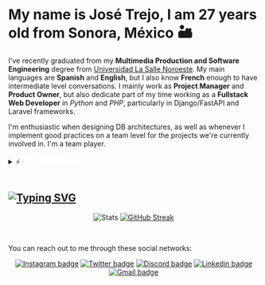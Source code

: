 # My name is __José Trejo__, I am 27 years old from __Sonora, México__ 🏜

I've recently graduated from my __Multimedia Production and Software Engineering__ degree from [Universidad La Salle Noroeste](https://www.lasallenoroeste.edu.mx/). My main languages are __Spanish__ and __English__, but I also know __French__ enough to have intermediate level conversations. I mainly work as __Project Manager__ and __Product Owner__, but also dedicate part of my time working as a __Fullstack Web Developer__ in _Python_ and _PHP_, particularly in Django/FastAPI and Laravel frameworks.

I'm enthusiastic when designing DB architectures, as well as whenever I implement good practices on a team level for the projects we're currently involved in. I'm a team player.

<details>
    <summary>
        ⚡ <span style="color:white; font-size:20px;">Technologies</span>
    </summary>

<br />

## [![Typing SVG](https://readme-typing-svg.herokuapp.com?font=Arial&size=18&duration=10000&color=F7F7F7&lines=%F0%9F%91%A8%E2%80%8D%F0%9F%92%BB+Programming+and+Markup+Languages)](https://git.io/typing-svg)

![Python](https://img.shields.io/badge/Python-3670A0?logo=python&logoColor=ffdd54)
![PHP](https://img.shields.io/badge/PHP-777BB4?logo=php&logoColor=white)
![JavaScript](https://img.shields.io/badge/-JavaScript-F7DF1C?logo=javascript&logoColor=black&color=F7DF1C)
![HTML5](https://img.shields.io/badge/-HTML5-E44D27?logo=html5&logoColor=ffffff)
![CSS3](https://img.shields.io/badge/-CSS3-1572B6?logo=css3)
![Markdown](https://img.shields.io/badge/Markdown-%23000000.svg?logo=markdown&logoColor=white)
![NodeJS](https://img.shields.io/badge/NodeJS-6DA55F?logo=node.js&logoColor=white)
![C++](https://img.shields.io/badge/C++-%2300599C.svg?logo=c%2B%2B&logoColor=white)
![C#](https://img.shields.io/badge/C%23-%23239120.svg?logo=c-sharp&logoColor=white)
![Go](https://img.shields.io/badge/Go-%2300ADD8.svg?logo=go&logoColor=white)
![Swift](https://img.shields.io/badge/Swift-F54A2A?logo=swift&logoColor=white)

## [![Typing SVG](https://readme-typing-svg.herokuapp.com?font=Arial&size=18&color=F7F7F7&lines=%F0%9F%A7%B0++Frameworks)](https://git.io/typing-svg)

![Django](https://img.shields.io/badge/Django-092E20?logo=django&logoColor=white)
![FastAPI](https://img.shields.io/badge/FastAPI-005571?logo=fastapi)
![Laravel](https://img.shields.io/badge/Laravel-%23FF2D20.svg?flat-square&logo=laravel&logoColor=white)
![Bootstrap](https://img.shields.io/badge/Bootstrap-563D7C?logo=bootstrap&logoColor=white)
![DjangoREST](https://img.shields.io/badge/Django-REST-ff1709?logo=django&logoColor=white&color=ff1709&labelColor=gray)
![GraphQL](https://img.shields.io/badge/-GraphQL-E10098?&logo=graphql&logoColor=white)
![ExpressJS](https://img.shields.io/badge/ExpressJS-404d59?logo=express&logoColor=61DAFB)
![Strapi](https://img.shields.io/badge/Strapi-%232E7EEA.svg?logo=strapi&logoColor=white)
![Jinja](https://img.shields.io/badge/Jinja-white.svg?logo=jinja&logoColor=black)
![jQuery](https://img.shields.io/badge/jQuery-%230769AD.svg?logo=jquery&logoColor=white)

### [![Typing SVG](https://readme-typing-svg.herokuapp.com?font=Arial&size=18&color=F7F7F7&lines=%F0%9F%97%84%EF%B8%8F+Databases)](https://git.io/typing-svg)

![MySQL](https://img.shields.io/badge/MySQL-00f?logo=mysql&logoColor=white)
![SQLite](https://img.shields.io/badge/SQLite-07405e?logo=sqlite&logoColor=white)
![Postgres](https://img.shields.io/badge/Postgres-316192?logo=postgresql&logoColor=white)
![MicrosoftSQLServer](https://img.shields.io/badge/Microsoft%20SQL%20Sever-CC2927?logo=microsoft%20sql%20server&logoColor=white)
![Redis](https://img.shields.io/badge/Redis-DD0031?logo=redis&logoColor=white)
![MongoDB](https://img.shields.io/badge/MongoDB-4ea94b?logo=mongodb&logoColor=white)
![Firebase](https://img.shields.io/badge/Firebase-039BE5?logo=Firebase&logoColor=white)
![CockroachLabs](https://img.shields.io/badge/Cockroach%20Labs-6933FF?logo=Cockroach%20Labs&logoColor=white)

## [![Typing SVG](https://readme-typing-svg.herokuapp.com?font=Arial&size=18&color=F7F7F7&lines=%F0%9F%94%8C+Devops)](https://git.io/typing-svg)

![Ubuntu](https://img.shields.io/badge/Ubuntu-E95420?logo=ubuntu&logoColor=white)
![Apache2](https://img.shields.io/badge/Apache2-D42029?logo=apache&logoColor=white)
![Docker](https://img.shields.io/badge/Docker-0db7ed?logo=docker&logoColor=white)
![Bitvise SSH](https://img.shields.io/badge/Bitvise_SSH_Client-2185D0?logo=google-cloud&logoColor=white)
![Oracle](https://img.shields.io/badge/Oracle_Cloud-F80000?logo=oracle&logoColor=white)
![Google Cloud](https://img.shields.io/badge/GoogleCloud-%234285F4.svg?logo=google-cloud&logoColor=white)
![Azure](https://img.shields.io/badge/Azure-%230072C6.svg?logo=microsoftazure&logoColor=white)
![AWS](https://img.shields.io/badge/AWS-%23FF9900.svg?logo=amazon-aws&logoColor=white)

## [![Typing SVG](https://readme-typing-svg.herokuapp.com?font=Arial&size=18&color=F7F7F7&lines=%F0%9F%94%A7+Tools)](https://git.io/typing-svg)

![VS Code](https://img.shields.io/badge/-VSCode-007ACC?logo=visual-studio-code)
![Android Studio](https://img.shields.io/badge/Android%20Studio-3DDC84.svg?logo=android-studio&logoColor=white)
![Atom](https://img.shields.io/badge/Atom-%2366595C.svg?logo=atom&logoColor=white)
![Visual Studio](https://img.shields.io/badge/Visual%20Studio-5C2D91.svg?logo=visual-studio&logoColor=white)
![Notepad++](https://img.shields.io/badge/Notepad++-7DC58D.svg?logo=notepad%2b%2b&logoColor=white)
![Sublime Text](https://img.shields.io/badge/Sublime_Text-%23575757.svg?logo=sublime-text&logoColor=important)
![Xcode](https://img.shields.io/badge/Xcode-007ACC?logo=Xcode&logoColor=white)
![Emacs](https://img.shields.io/badge/Emacs-%237F5AB6.svg?&logo=gnu-emacs&logoColor=white)
![Vim](https://img.shields.io/badge/VIM-%2311AB00.svg?logo=vim&logoColor=white)
![Shell Script](https://img.shields.io/badge/Bash-%23121011.svg?logo=gnu-bash&logoColor=white)
![PowerShell](https://img.shields.io/badge/PowerShell-%235391FE.svg?logo=powershell&logoColor=white)
![Windows Terminal](https://img.shields.io/badge/Windows%20Terminal-%234D4D4D.svg?logo=windows-terminal&logoColor=white)
![Git](https://img.shields.io/badge/-Git-F05032?logo=git&logoColor=ffffff)
![GitHub](https://img.shields.io/badge/Github-%23121011.svg?logo=github&logoColor=white)
![Postman](https://img.shields.io/badge/Postman-FF6C37?logo=postman&logoColor=white)
![Insomnia](https://img.shields.io/badge/Insomnia-white?logo=insomnia&logoColor=5849BE)
![Swagger](https://img.shields.io/badge/-Swagger-%23Clojure?logo=swagger&logoColor=white)
![JWT](https://img.shields.io/badge/JWT-black?logo=JSON%20web%20tokens)
![Yarn](https://img.shields.io/badge/Yarn-%232C8EBB.svg?logo=yarn&logoColor=white)
![NPM](https://img.shields.io/badge/NPM-%23000000.svg?logo=npm&logoColor=white)
![Symfony](https://img.shields.io/badge/Symfony-%23000000.svg?logo=symfony&logoColor=white)
![Socket.io](https://img.shields.io/badge/Socket.io-black?logo=socket.io&badgeColor=010101)
![Discord](https://img.shields.io/badge/Discord-%237289DA.svg?logo=discord&logoColor=white)
![Trello](https://img.shields.io/badge/Trello-026AA7?logo=Trello&logoColor=white)
![Jira](https://img.shields.io/badge/Jira-%230A0FFF.svg?logo=jira&logoColor=white)
![Slack](https://img.shields.io/badge/Slack-4A154B?logo=slack&logoColor=white)
![Stack Overflow](https://img.shields.io/badge/-Stack_Overflow-FE7A16?logo=stack-overflow&logoColor=white)
![CodePen](https://img.shields.io/badge/CodePen-white?logo=codepen&logoColor=black)

## [![Typing SVG](https://readme-typing-svg.herokuapp.com?font=Arial&size=18&color=F7F7F7&lines=%F0%9F%8E%AE+Game+Development)](https://git.io/typing-svg)

![Unity](https://img.shields.io/badge/Unity-%23000000.svg?logo=unity&logoColor=white)
![Unreal Engine](https://img.shields.io/badge/Unreal_Engine-%23313131.svg?logo=unrealengine&logoColor=white)
![Blender](https://img.shields.io/badge/Blender-%23F5792A.svg?logo=blender&logoColor=white)
![OpenGL](https://img.shields.io/badge/OpenGL-%23FFFFFF.svg?logo=opengl)

## [![Typing SVG](https://readme-typing-svg.herokuapp.com?font=Arial&size=18&color=F7F7F7&lines=%F0%9F%92%BB+Multimedia+Software)](https://git.io/typing-svg)

![Adobe XD](https://img.shields.io/badge/Adobe%20XD-470137?logo=Adobe%20XD&logoColor=#FF61F6)
![Adobe Photoshop](https://img.shields.io/badge/Adobe%20Photoshop-%2331A8FF.svg?logo=adobe%20photoshop&logoColor=white)
![Adobe Illustrator](https://img.shields.io/badge/Adobe%20Illustrator-%23FF9A00.svg?logo=adobe%20illustrator&logoColor=white)
![Adobe InDesign](https://img.shields.io/badge/Adobe%20InDesign-49021F?logo=adobeindesign&logoColor=white)
![Adobe Premiere Pro](https://img.shields.io/badge/Adobe%20Premiere%20Pro-9999FF.svg?logo=Adobe%20Premiere%20Pro&logoColor=white)
![Adobe After Effects](https://img.shields.io/badge/Adobe%20After%20Effects-9999FF.svg?logo=Adobe%20After%20Effects&logoColor=white)
![Adobe Audition](https://img.shields.io/badge/Adobe%20Audition-9999FF.svg?logo=Adobe%20Audition&logoColor=white)
![Microsoft Office](https://img.shields.io/badge/Microsoft_Office-D83B01?logo=microsoft-office&logoColor=white)
![LibreOffice](https://img.shields.io/badge/LibreOffice-%2318A303?logo=LibreOffice&logoColor=white)

</details>

<br />

## [![Typing SVG](https://readme-typing-svg.herokuapp.com?font=Arial&size=18&color=F7F7F7&lines=%F0%9F%93%8A+Github+Stats)](https://git.io/typing-svg)

<div align="center">

![Stats](https://github-readme-stats.vercel.app/api?username=joseatrejos&count_private=true&show_icons=true&include_all_commits=true&theme=dark)
[![GitHub Streak](http://github-readme-streak-stats.herokuapp.com?user=joseatrejos&theme=dark&hide_border=false&date_format=M%20j%5B%2C%20Y%5D)](https://git.io/streak-stats)

</div>

<br />

You can reach out to me through these social networks:

<div align="center">

[![Instagram badge](https://img.shields.io/badge/-@joseatrejos-ff69b4?logo=instagram&logoColor=white)](https://instagram.com/joseatrejos)
[![Twitter badge](https://img.shields.io/badge/-@joseatrejos-1DA1F2?logo=twitter&logoColor=ffffff)](https://twitter.com/joseatrejos)
[![Discord badge](https://img.shields.io/badge/-joseatrejos%233196-7289da?logo=Discord&logoColor=white)](https://discordapp.com/users/323880953137332234)
[![Linkedin badge](https://img.shields.io/badge/-joseatrejos-blue?logo=Linkedin&logoColor=white)](https://www.linkedin.com/in/joseatrejos/)
[![Gmail badge](https://img.shields.io/badge/-joseatrejos@gmail.com-red?logo=gmail&logoColor=white)](mailto:joseatrejos@gmail.com)

</div>
